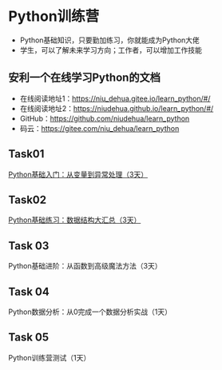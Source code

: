 # Python训练营
- Python基础知识，只要勤加练习，你就能成为Python大佬
- 学生，可以了解未来学习方向；工作者，可以增加工作技能

## 安利一个在线学习Python的文档
- 在线阅读地址1：https://niu_dehua.gitee.io/learn_python/#/
- 在线阅读地址2：https://niudehua.github.io/learn_python/#/
- GitHub：https://github.com/niudehua/learn_python
- 码云：https://gitee.com/niu_dehua/learn_python

## Task01 
 [Python基础入门：从变量到异常处理（3天）](/docs/Task01/README.md)

## Task02

 [Python基础练习：数据结构大汇总（3天）](/docs/Task02/README.md)

## Task 03

Python基础进阶：从函数到高级魔法方法（3天）

## Task 04

Python数据分析：从0完成一个数据分析实战（1天）

## Task 05

Python训练营测试（1天）

